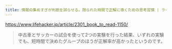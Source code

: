 ```yaml
---
title: 情報の集めすぎが判断を誤らせる。限られた時間で正解に導くための思考習慣 | ライフハッカー・ジャパン
---
```


https://www.lifehacker.jp/article/2301_book_to_read-1150/

> 中古車とサッカーの試合を使って2つの実験を行った結果、いずれの実験でも、短時間で決めたグループのほうが正解率が高かったというのです。

